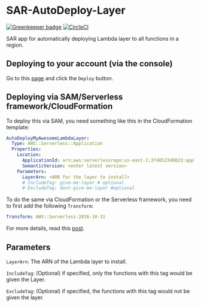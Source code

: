 # SAR-AutoDeploy-Layer

[![Greenkeeper badge](https://badges.greenkeeper.io/lumigo/SAR-autodeploy-layer.svg)](https://greenkeeper.io/)
[![CircleCI](https://circleci.com/gh/lumigo/SAR-autodeploy-layer.svg?style=svg)](https://circleci.com/gh/lumigo/SAR-autodeploy-layer)

SAR app for automatically deploying Lambda layer to all functions in a region.

## Deploying to your account (via the console)

Go to this [page](https://serverlessrepo.aws.amazon.com/applications/arn:aws:serverlessrepo:us-east-1:374852340823:applications~autodeploy-layer) and click the `Deploy` button.

## Deploying via SAM/Serverless framework/CloudFormation

To deploy this via SAM, you need something like this in the CloudFormation template:

```yml
AutoDeployMyAwesomeLambdaLayer:
  Type: AWS::Serverless::Application
  Properties:
    Location:
      ApplicationId: arn:aws:serverlessrepo:us-east-1:374852340823:applications/autodeploy-layer
      SemanticVersion: <enter latest version>
    Parameters:
      LayerArn: <ARN for the layer to install>
      # IncludeTag: give-me-layer # optional
      # ExcludeTag: dont-give-me-layer #optional
```

To do the same via CloudFormation or the Serverless framework, you need to first add the following `Transform`:

```yml
Transform: AWS::Serverless-2016-10-31
```

For more details, read this [post](https://theburningmonk.com/2019/05/how-to-include-serverless-repository-apps-in-serverless-yml/).

## Parameters

`LayerArn`: The ARN of the Lambda layer to install.

`IncludeTag`: (Optional) if specified, only the functions with this tag would be given the Layer.

`ExcludeTag`: (Optional) if specified, the functions with this tag would not be given the layer.
